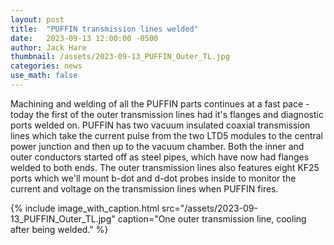 ```yaml
---
layout: post
title:  "PUFFIN transmission lines welded"
date:   2023-09-13 12:00:00 -0500
author: Jack Hare
thumbnail: /assets/2023-09-13_PUFFIN_Outer_TL.jpg
categories: news
use_math: false
---
```


Machining and welding of all the PUFFIN parts continues at a fast pace - today the first of the outer transmission lines had it's flanges and diagnostic ports welded on. PUFFIN has two vacuum insulated coaxial transmission lines which take the current pulse from the two LTD5 modules to the central power junction and then up to the vacuum chamber. Both the inner and outer conductors started off as steel pipes, which have now had flanges welded to both ends. The outer transmission lines also features eight KF25 ports which we'll mount b-dot and d-dot probes inside to monitor the current and voltage on the transmission lines when PUFFIN fires.

{% include image_with_caption.html 
    src="/assets/2023-09-13_PUFFIN_Outer_TL.jpg"
    caption="One outer transmission line, cooling after being welded."
%}	


